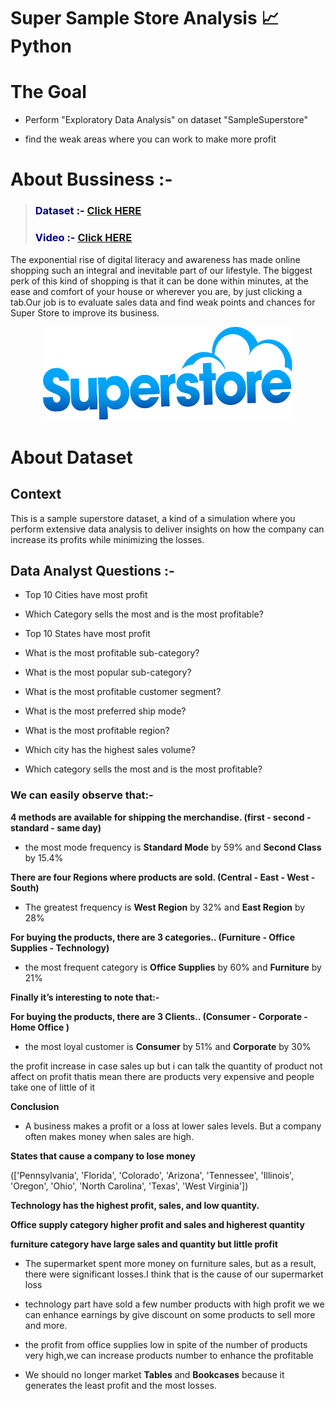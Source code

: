 # Super Sample Store Analysis 📈 Python


# **The Goal**

-  Perform "Exploratory Data Analysis" on dataset "SampleSuperstore"

-  find the weak areas where you can work to make more profit

# **About Bussiness :-**

> <h3><b><span style="color:navy">Dataset :- </span><a href='https://www.kaggle.com/datasets/bravehart101/sample-supermarket-dataset'><b>Click HERE</b></a> </b></h3>  
> <h3><b><span style="color:navy">Video :- </span><a href='https://www.youtube.com/watch?v=QnkwbGzVEQY&t=17s'><b>Click HERE</b></a> </b></h3>  

The exponential rise of digital literacy and awareness has made online shopping such an integral and inevitable part of our lifestyle. The biggest perk of this kind of shopping is that it can be done within minutes, at the ease and comfort of your house or wherever you are, by just clicking a tab.Our job is to evaluate sales data and find weak points and chances for Super Store to improve its business.


<center>
<img src="hgf.png" alt="" width="400px" height="150px">
</center>



# **About Dataset**

## **Context**

This is a sample superstore dataset, a kind of a simulation where you perform extensive data analysis to deliver insights on how the company can increase its profits while minimizing the losses.




## **Data Analyst Questions :-**

- Top 10 Cities have most profit 

- Which Category sells the most and is the most profitable?

- Top 10 States have most profit 

- What is the most profitable sub-category?

- What is the most popular sub-category?

- What is the most profitable customer segment?

- What is the most preferred ship mode?

- What is the most profitable region?

- Which city has the highest sales volume?

- Which category sells the most and is the most profitable?



### **We can easily observe that:-**

 **4 methods are available for shipping the merchandise. (first - second - standard - same day)**
-  the most mode frequency is **Standard Mode** by  59% and **Second Class** by 15.4%

**There are four Regions where products are sold. (Central - East - West - South)**
-  The greatest frequency is **West Region** by  32% and **East Region** by 28%

**For buying the products, there are 3 categories.. (Furniture - Office Supplies - Technology)**
-  the most frequent category is **Office Supplies** by  60% and **Furniture** by 21%

**Finally it’s interesting to note that:-**


**For buying the products, there are 3 Clients.. (Consumer - Corporate - Home Office	)**
- the most loyal customer is **Consumer** by  51% and **Corporate** by 30%



the profit increase in case sales up but i can talk the quantity of product not affect on profit thatis mean there are products very expensive and people take one of little of it

**Conclusion**

- A business makes a profit or a loss at lower sales levels. But a company often makes money when sales are high.


**States that cause a company to lose money**

(['Pennsylvania',
 'Florida',
 'Colorado',
 'Arizona',
 'Tennessee',
 'Illinois',
 'Oregon',
 'Ohio',
 'North Carolina',
 'Texas',
 'West Virginia'])
 
 
 
 **Technology has the highest profit, sales, and low quantity.**

**Office supply category  higher profit and sales and higherest quantity**

**furniture category have large sales and quantity but little profit**


- The supermarket  spent more money on furniture sales, but as a result, there were significant losses.I think that is the cause of our supermarket loss

-  technology part have sold a few number products with high profit we we can enhance earnings by give discount on some products to sell more and more.

- the profit from office supplies low in spite of the number of products very high,we can increase products number to enhance the profitable

- We should no longer market **Tables** and **Bookcases** because it generates the least profit and the most losses.

